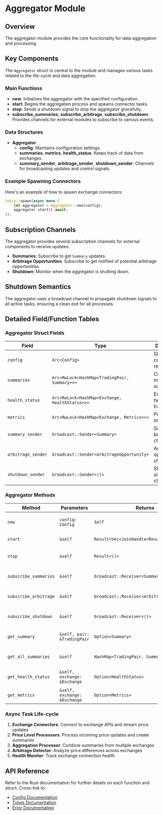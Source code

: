 # Aggregator Module

## Overview

The aggregator module provides the core functionality for data aggregation and processing.

## Key Components

The `Aggregator` struct is central to the module and manages various tasks related to the life-cycle and data aggregation.

### Main Functions

- **new**: Initializes the aggregator with the specified configuration.
- **start**: Begins the aggregation process and spawns connector tasks.
- **stop**: Sends a shutdown signal to stop the aggregator gracefully.
- **subscribe_summaries**, **subscribe_arbitrage**, **subscribe_shutdown**: Provides channels for external modules to subscribe to various events.

### Data Structures

- **Aggregator**:
  - **config**: Maintains configuration settings.
  - **summaries**, **metrics**, **health_status**: Keeps track of data from exchanges.
  - **summary_sender**, **arbitrage_sender**, **shutdown_sender**: Channels for broadcasting updates and control signals.

### Example Spawning Connectors

Here's an example of how to spawn exchange connectors:

```rust
tokio::spawn(async move {
    let aggregator = Aggregator::new(config);
    aggregator.start().await;
});
```

## Subscription Channels

The aggregator provides several subscription channels for external components to receive updates:
- **Summaries**: Subscribe to get `Summary` updates.
- **Arbitrage Opportunities**: Subscribe to get notified of potential arbitrage opportunities.
- **Shutdown**: Monitor when the aggregator is shutting down.

## Shutdown Semantics

The aggregator uses a broadcast channel to propagate shutdown signals to all active tasks, ensuring a clean exit for all processes.

## Detailed Field/Function Tables

### Aggregator Struct Fields

| Field | Type | Description |
|-------|------|-------------|
| `config` | `Arc<Config>` | Shared configuration reference |
| `summaries` | `Arc<RwLock<HashMap<TradingPair, Summary>>>` | Current market summaries |
| `health_status` | `Arc<RwLock<HashMap<Exchange, HealthStatus>>>` | Exchange health tracking |
| `metrics` | `Arc<RwLock<HashMap<Exchange, Metrics>>>` | Performance metrics |
| `summary_sender` | `broadcast::Sender<Summary>` | Summary broadcast channel |
| `arbitrage_sender` | `broadcast::Sender<ArbitrageOpportunity>` | Arbitrage opportunity channel |
| `shutdown_sender` | `broadcast::Sender<()>` | Shutdown signal channel |

### Aggregator Methods

| Method | Parameters | Returns | Description |
|--------|------------|---------|-------------|
| `new` | `config: Config` | `Self` | Creates new aggregator instance |
| `start` | `&self` | `Result<Vec<JoinHandle<Result<()>>>>` | Starts all async tasks |
| `stop` | `&self` | `Result<()>` | Initiates graceful shutdown |
| `subscribe_summaries` | `&self` | `broadcast::Receiver<Summary>` | Subscribe to summary updates |
| `subscribe_arbitrage` | `&self` | `broadcast::Receiver<ArbitrageOpportunity>` | Subscribe to arbitrage opportunities |
| `subscribe_shutdown` | `&self` | `broadcast::Receiver<()>` | Subscribe to shutdown signals |
| `get_summary` | `&self, pair: &TradingPair` | `Option<Summary>` | Get current summary for trading pair |
| `get_all_summaries` | `&self` | `HashMap<TradingPair, Summary>` | Get all current summaries |
| `get_health_status` | `&self, exchange: &Exchange` | `Option<HealthStatus>` | Get health status for exchange |
| `get_metrics` | `&self, exchange: &Exchange` | `Option<Metrics>` | Get metrics for exchange |

### Async Task Life-cycle

1. **Exchange Connectors**: Connect to exchange APIs and stream price updates
2. **Price Level Processors**: Process incoming price updates and create summaries
3. **Aggregation Processor**: Combine summaries from multiple exchanges
4. **Arbitrage Detector**: Analyze price differences across exchanges
5. **Health Monitor**: Track exchange connection health

## API Reference

Refer to the Rust documentation for further details on each function and struct. Cross-link to:
- [Config Documentation](config.md)
- [Types Documentation](types.md)
- [Error Documentation](error.md)
